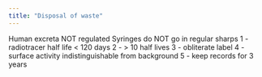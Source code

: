 ```yaml
---
title: "Disposal of waste"
---
```

Human excreta NOT regulated
Syringes do NOT go in regular sharps
1 - radiotracer half life &lt; 120 days
2 - &gt; 10 half lives
3 - obliterate label
4 - surface activity indistinguishable from background
5 - keep records for 3 years

